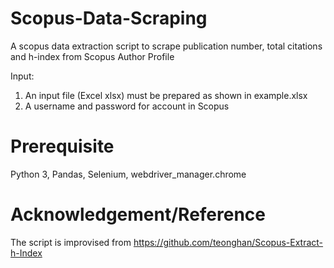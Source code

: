 # Scopus-Data-Scraping

A scopus data extraction script to scrape publication number, total citations and h-index from Scopus Author Profile

Input:

1. An input file (Excel xlsx) must be prepared as shown in example.xlsx
2. A username and password for account in Scopus

# Prerequisite

Python 3, Pandas, Selenium, webdriver_manager.chrome

# Acknowledgement/Reference

The script is improvised from https://github.com/teonghan/Scopus-Extract-h-Index 
